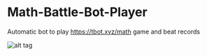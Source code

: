 # Math-Battle-Bot-Player
Automatic bot to play https://tbot.xyz/math game and beat records


![alt tag](https://media.giphy.com/media/xUPGceg41NycQkOJO0/source.gif)
